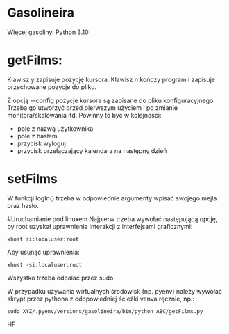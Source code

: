 # Gasolineira
Więcej gasoliny. Python 3.10

# getFilms:
Klawisz y zapisuje pozycję kursora. Klawisz n kończy program i zapisuje przechowane pozycje do pliku.

Z opcją --config pozycje kursora są zapisane do pliku konfiguracyjnego. Trzeba go utworzyć przed pierwszym użyciem i po zmianie monitora/skalowania itd. Powinny to być w kolejności:
- pole z nazwą użytkownika
- pole z hasłem
- przycisk wyloguj
- przycisk przełączający kalendarz na następny dzień

# setFilms
W funkcji logIn() trzeba w odpowiednie argumenty wpisać swojego mejla oraz hasło.

#Uruchamianie pod linuxem
Najpierw trzeba wywołać następującą opcję, by root uzyskał uprawnienia interakcji z interfejsami graficznymi:
```
xhost si:localuser:root
```

Aby usunąć uprawnienia:
```
xhost -si:localuser:root
```

Wszystko trzeba odpalać przez sudo.

W przypadku używania wirtualnych środowisk (np. pyenv) należy wywołać skrypt przez pythona z odopowiedniej ścieżki venva ręcznie, np.:
```
sudo XYZ/.pyenv/versions/gasolineira/bin/python ABC/getFilms.py
```

HF
